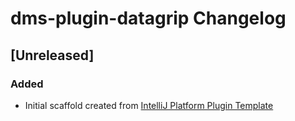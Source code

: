 <!-- Keep a Changelog guide -> https://keepachangelog.com -->

# dms-plugin-datagrip Changelog

## [Unreleased]
### Added
- Initial scaffold created from [IntelliJ Platform Plugin Template](https://github.com/JetBrains/intellij-platform-plugin-template)
